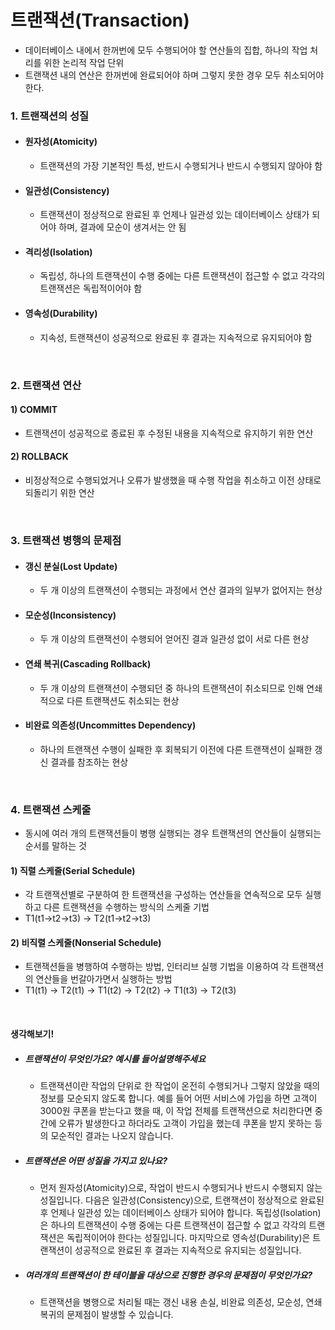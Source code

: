 # 트랜잭션(Transaction)

- 데이터베이스 내에서 한꺼번에 모두 수행되어야 할 연산들의 집합, 하나의 작업 처리를 위한 논리적 작업 단위
- 트랜잭션 내의 연산은 한꺼번에 완료되어야 하며 그렇지 못한 경우 모두 취소되어야한다.

### 1. 트랜잭션의 성질

- #### 원자성(Atomicity)

  - 트랜잭션의 가장 기본적인 특성, 반드시 수행되거나 반드시 수행되지 않아야 함

- #### 일관성(Consistency)

  - 트랜잭션이 정상적으로 완료된 후 언제나 일관성 있는 데이터베이스 상태가 되어야 하며, 결과에 모순이 생겨서는 안 됨

- #### 격리성(Isolation)

  - 독립성, 하나의 트랜잭션이 수행 중에는 다른 트랜잭션이 접근할 수 없고 각각의 트랜잭션은 독립적이어야 함

- #### 영속성(Durability)

  - 지속성, 트랜잭션이 성공적으로 완료된 후 결과는 지속적으로 유지되어야 함

<br />

### 2. 트랜잭션 연산

#### 1) COMMIT

- 트랜잭션이 성공적으로 종료된 후 수정된 내용을 지속적으로 유지하기 위한 연산

#### 2) ROLLBACK

- 비정상적으로 수행되었거나 오류가 발생했을 때 수행 작업을 취소하고 이전 상태로 되돌리기 위한 연산

<br />

### 3. 트랜잭션 병행의 문제점

- #### 갱신 분실(Lost Update)

  - 두 개 이상의 트랜잭션이 수행되는 과정에서 연산 결과의 일부가 없어지는 현상

- #### 모순성(Inconsistency)

  - 두 개 이상의 트랜잭션이 수행되어 얻어진 결과 일관성 없이 서로 다른 현상

- #### 연쇄 복귀(Cascading Rollback)

  - 두 개 이상의 트랜잭션이 수행되던 중 하나의 트랜잭션이 취소되므로 인해 연쇄적으로 다른 트랜잭션도 취소되는 현상

- #### 비완료 의존성(Uncommittes Dependency)

  - 하나의 트랜잭션 수행이 실패한 후 회복되기 이전에 다른 트랜잭션이 실패한 갱신 결과를 참조하는 현상

<br />

### 4. 트랜잭션 스케줄

- 동시에 여러 개의 트랜잭션들이 병행 실행되는 경우 트랜잭션의 연산들이 실행되는 순서를 말하는 것

#### 1) 직렬 스케줄(Serial Schedule)

- 각 트랜잭션별로 구분하여 한 트랜잭션을 구성하는 연산들을 연속적으로 모두 실행하고 다른 트랜잭션을 수행하는 방식의 스케줄 기법
- T1(t1->t2->t3) -> T2(t1->t2->t3)

#### 2) 비직렬 스케줄(Nonserial Schedule)

- 트랜잭션들을 병행하여 수행하는 방법, 인터리브 실행 기법을 이용하여 각 트랜잭션의 연산들을 번갈아가면서 실행하는 방법
- T1(t1) -> T2(t1) -> T1(t2) -> T2(t2) -> T1(t3) -> T2(t3)

<br />

#### 생각해보기!

- ##### 트랜잭션이 무엇인가요? 예시를 들어설명해주세요

  - 트랜잭션이란 작업의 단위로 한 작업이 온전히 수행되거나 그렇지 않았을 때의 정보를 모순되지 않도록 합니다. 예를 들어 어떤 서비스에 가입을 하면 고객이 3000원 쿠폰을 받는다고 했을 때, 이 작업 전체를 트랜잭션으로 처리한다면 중간에 오류가 발생한다고 하더라도 고객이 가입을 했는데 쿠폰을 받지 못하는 등의 모순적인 결과는 나오지 않습니다.

- ##### 트랜잭션은 어떤 성질을 가지고 있나요?

  - 먼저 원자성(Atomicity)으로, 작업이 반드시 수행되거나 반드시 수행되지 않는 성질입니다. 다음은 일관성(Consistency)으로, 트랜잭션이 정상적으로 완료된 후 언제나 일관성 있는 데이터베이스 상태가 되어야 합니다. 독립성(Isolation)은 하나의 트랜잭션이 수행 중에는 다른 트랜잭션이 접근할 수 없고 각각의 트랜잭션은 독립적이어야 한다는 성질입니다. 마지막으로 영속성(Durability)은 트랜잭션이 성공적으로 완료된 후 결과는 지속적으로 유지되는 성질입니다.
  
- ##### 여러개의 트랜잭션이 한 테이블을 대상으로 진행한 경우의 문제점이 무엇인가요?

  - 트랜잭션을 병행으로 처리될 때는 갱신 내용 손실, 비완료 의존성, 모순성, 연쇄복귀의 문제점이 발생할 수 있습니다.

